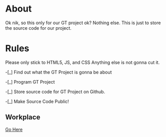 # About
Ok nik, so this only for our GT project ok? 
Nothing else. 
This is just to store the source code for our project.

# Rules
Please only stick to HTML5, JS, and CSS
Anything else is not gonna cut it.

-[_] Find out what the GT Project is gonna be about

-[_] Program GT Project 

-[_] Store source code for GT Project on Github.

-[_] Make Source Code Public!

## Workplace

[Go Here](https://repl.it/@impozible1/Thing#index.html)
